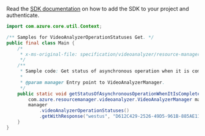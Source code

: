 Read the [SDK documentation](https://github.com/Azure/azure-sdk-for-java/blob/azure-resourcemanager-videoanalyzer_1.0.0-beta.3/sdk/videoanalyzer/azure-resourcemanager-videoanalyzer/README.md) on how to add the SDK to your project and authenticate.

```java
import com.azure.core.util.Context;

/** Samples for VideoAnalyzerOperationStatuses Get. */
public final class Main {
    /*
     * x-ms-original-file: specification/videoanalyzer/resource-manager/Microsoft.Media/preview/2021-11-01-preview/examples/video-analyzer-operation-status-by-id-terminal-state.json
     */
    /**
     * Sample code: Get status of asynchronous operation when it is completed.
     *
     * @param manager Entry point to VideoAnalyzerManager.
     */
    public static void getStatusOfAsynchronousOperationWhenItIsCompleted(
        com.azure.resourcemanager.videoanalyzer.VideoAnalyzerManager manager) {
        manager
            .videoAnalyzerOperationStatuses()
            .getWithResponse("westus", "D612C429-2526-49D5-961B-885AE11406FD", Context.NONE);
    }
}
```
